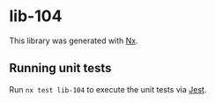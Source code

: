 # lib-104

This library was generated with [Nx](https://nx.dev).

## Running unit tests

Run `nx test lib-104` to execute the unit tests via [Jest](https://jestjs.io).
